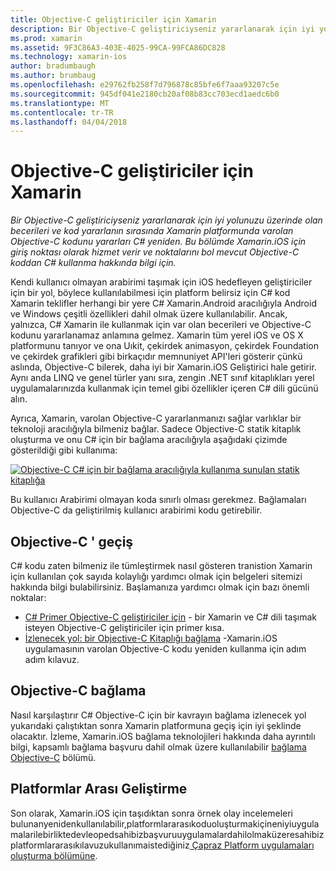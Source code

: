 ```yaml
---
title: Objective-C geliştiriciler için Xamarin
description: Bir Objective-C geliştiriciyseniz yararlanarak için iyi yolunuzu üzerinde olan becerileri ve kod yararlanın sırasında Xamarin platformunda varolan Objective-C kodunu yararları C# yeniden. Bu bölümde Xamarin.iOS için giriş noktası olarak hizmet verir ve noktalarını bol mevcut Objective-C koddan C# kullanma hakkında bilgi için.
ms.prod: xamarin
ms.assetid: 9F3C86A3-403E-4025-99CA-99FCA86DC828
ms.technology: xamarin-ios
author: bradumbaugh
ms.author: brumbaug
ms.openlocfilehash: e29762fb258f7d796878c85bfe6f7aaa93207c5e
ms.sourcegitcommit: 945df041e2180cb20af08b83cc703ecd1aedc6b0
ms.translationtype: MT
ms.contentlocale: tr-TR
ms.lasthandoff: 04/04/2018
---
```

# <a name="xamarin-for-objective-c-developers"></a>Objective-C geliştiriciler için Xamarin

_Bir Objective-C geliştiriciyseniz yararlanarak için iyi yolunuzu üzerinde olan becerileri ve kod yararlanın sırasında Xamarin platformunda varolan Objective-C kodunu yararları C# yeniden. Bu bölümde Xamarin.iOS için giriş noktası olarak hizmet verir ve noktalarını bol mevcut Objective-C koddan C# kullanma hakkında bilgi için._

Kendi kullanıcı olmayan arabirimi taşımak için iOS hedefleyen geliştiriciler için bir yol, böylece kullanılabilmesi için platform belirsiz için C# kod Xamarin teklifler herhangi bir yere C# Xamarin.Android aracılığıyla Android ve Windows çeşitli özellikleri dahil olmak üzere kullanılabilir. Ancak, yalnızca, C# Xamarin ile kullanmak için var olan becerileri ve Objective-C kodunu yararlanamaz anlamına gelmez. Xamarin tüm yerel iOS ve OS X platformunu tanıyor ve ona Uıkit, çekirdek animasyon, çekirdek Foundation ve çekirdek grafikleri gibi birkaçıdır memnuniyet API'leri gösterir çünkü aslında, Objective-C bilerek, daha iyi bir Xamarin.iOS Geliştirici hale getirir. Aynı anda LINQ ve genel türler yanı sıra, zengin .NET sınıf kitaplıkları yerel uygulamalarınızda kullanmak için temel gibi özellikler içeren C# dili gücünü alın.

Ayrıca, Xamarin, varolan Objective-C yararlanmanızı sağlar varlıklar bir teknoloji aracılığıyla bilmeniz bağlar. Sadece Objective-C statik kitaplık oluşturma ve onu C# için bir bağlama aracılığıyla aşağıdaki çizimde gösterildiği gibi kullanıma:

 [![](images/01-bindings.png "Objective-C C# için bir bağlama aracılığıyla kullanıma sunulan statik kitaplığa")](images/01-bindings.png#lightbox)

Bu kullanıcı Arabirimi olmayan koda sınırlı olması gerekmez. Bağlamaları Objective-C da geliştirilmiş kullanıcı arabirimi kodu getirebilir.

## <a name="transitioning-from-objective-c"></a>Objective-C ' geçiş

C# kodu zaten bilmeniz ile tümleştirmek nasıl gösteren tranistion Xamarin için kullanılan çok sayıda kolaylığı yardımcı olmak için belgeleri sitemizi hakkında bilgi bulabilirsiniz. Başlamanıza yardımcı olmak için bazı önemli noktalar:

-   [C# Primer Objective-C geliştiriciler için](primer.md) - bir Xamarin ve C# dili taşımak isteyen Objective-C geliştiriciler için primer kısa. 
-   [İzlenecek yol: bir Objective-C Kitaplığı bağlama](~/ios/platform/binding-objective-c/walkthrough.md) -Xamarin.iOS uygulamasının varolan Objective-C kodu yeniden kullanma için adım adım kılavuz. 


## <a name="binding-objective-c"></a>Objective-C bağlama

Nasıl karşılaştırır C# Objective-C için bir kavrayın bağlama izlenecek yol yukarıdaki çalıştıktan sonra Xamarin platformuna geçiş için iyi şeklinde olacaktır. İzleme, Xamarin.iOS bağlama teknolojileri hakkında daha ayrıntılı bilgi, kapsamlı bağlama başvuru dahil olmak üzere kullanılabilir [bağlama Objective-C](~/ios/platform/binding-objective-c/index.md) bölümü.

## <a name="cross-platform-development"></a>Platformlar Arası Geliştirme

Son olarak, Xamarin.iOS için taşıdıktan sonra örnek olay incelemeleri bulunanyenidenkullanılabilir,platformlararasıkoduoluşturmakiçineniyiuygulamalarilebirliktedevleopedsahibizbaşvuruuygulamalardahilolmaküzeresahibizplatformlararasıkılavuzukullanımaistediğiniz[ Çapraz Platform uygulamaları oluşturma bölümüne](~/cross-platform/app-fundamentals/building-cross-platform-applications/index.md).
